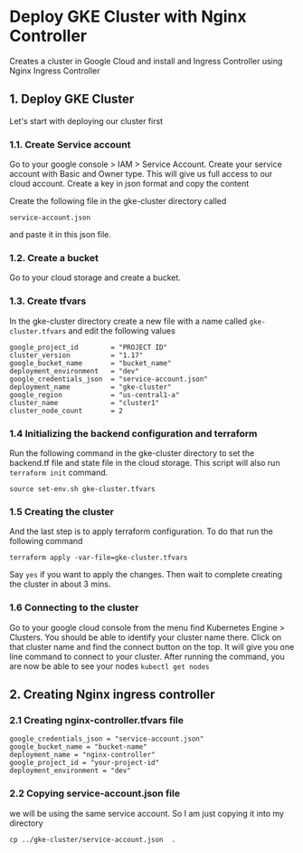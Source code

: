 # Deploy GKE Cluster with Nginx Controller
Creates a cluster in Google Cloud and install and Ingress Controller using Nginx Ingress Controller

## 1. Deploy GKE Cluster
Let's start with deploying our cluster first

### 1.1. Create Service account

Go to your google console > IAM > Service Account. Create your service account with Basic and Owner type. This will give us full access to our cloud account. Create a key in json format and copy the content

Create the following file in the gke-cluster directory called

`service-account.json`

and paste it in this json file.

### 1.2. Create a bucket

Go to your cloud storage and create a bucket.

### 1.3. Create tfvars

In the gke-cluster directory create a new file with a name called `gke-cluster.tfvars` and edit the following values

```
google_project_id        = "PROJECT ID"
cluster_version          = "1.17"
google_bucket_name       = "bucket_name"
deployment_environment   = "dev"
google_credentials_json  = "service-account.json"
deployment_name          = "gke-cluster"
google_region            = "us-central1-a"
cluster_name             = "cluster1"
cluster_node_count       = 2
```

### 1.4 Initializing the backend configuration and terraform

Run the following command in the gke-cluster directory to set the backend.tf file and state file in the cloud storage. This script will also run `terraform init` command. 

```
source set-env.sh gke-cluster.tfvars
```

### 1.5 Creating the cluster

And the last step is to apply terraform configuration. To do that run the following command

```
terraform apply -var-file=gke-cluster.tfvars
```
Say `yes` if you want to apply the changes. Then wait to complete creating the cluster in about 3 mins. 

### 1.6 Connecting to the cluster

Go to your google cloud console from the menu find Kubernetes Engine > Clusters. You should be able to identify your cluster name there. Click on that cluster name and find the connect button on the top. It will give you one line command to connect to your cluster. After running the command, you are now be able to see your nodes `kubectl get nodes`


## 2. Creating Nginx ingress controller

### 2.1 Creating nginx-controller.tfvars file

```
google_credentials_json = "service-account.json"
google_bucket_name = "bucket-name"
deployment_name = "nginx-controller"
google_project_id = "your-project-id"
deployment_environment = "dev"
```
### 2.2 Copying service-account.json file 

we will be using the same service account. So I am just copying it into my directory

`cp ../gke-cluster/service-account.json  . `

